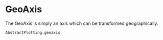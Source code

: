 # GeoAxis

The GeoAxis is simply an axis which can be transformed geographically.

```@docs
AbstractPlotting.geoaxis
```
